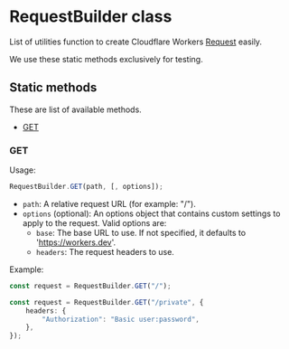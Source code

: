 # RequestBuilder class

List of utilities function to create Cloudflare Workers
[Request](https://developers.cloudflare.com/workers/reference/apis/request/)
easily.

We use these static methods exclusively for testing.

## Static methods

These are list of available methods.

-   [GET](#GET)

### GET

Usage:

```typescript
RequestBuilder.GET(path, [, options]);
```

-   `path`: A relative request URL (for example: "/").
-   `options` (optional): An options object that contains custom settings to
    apply to the request. Valid options are:
    -   `base`: The base URL to use. If not specified, it defaults to
        'https://workers.dev'.
    -   `headers`: The request headers to use.

Example:

```typescript
const request = RequestBuilder.GET("/");

const request = RequestBuilder.GET("/private", {
    headers: {
        "Authorization": "Basic user:password",
    },
});
```
